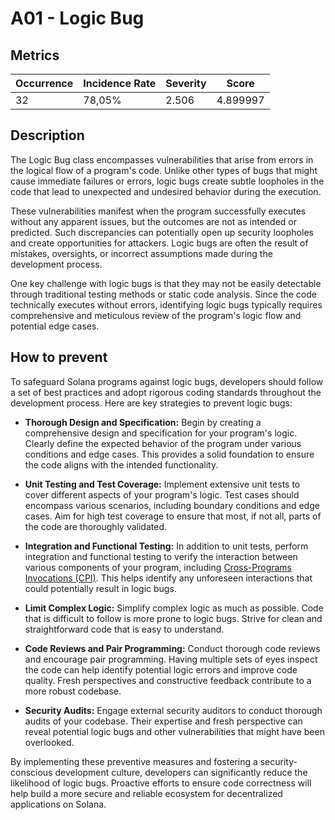 # A01 - Logic Bug

## Metrics

| Occurrence | Incidence Rate | Severity | Score      |
|------------|----------------|----------|------------|
|     32     |     78,05%     | 2.506    | 4.899997   |

## Description

The Logic Bug class encompasses vulnerabilities that arise from errors in the logical flow of a program's code. Unlike other types of bugs that might cause immediate failures or errors, logic bugs create subtle loopholes in the code that lead to unexpected and undesired behavior during the execution.

These vulnerabilities manifest when the program successfully executes without any apparent issues, but the outcomes are not as intended or predicted. Such discrepancies can potentially open up security loopholes and create opportunities for attackers. Logic bugs are often the result of mistakes, oversights, or incorrect assumptions made during the development process.

One key challenge with logic bugs is that they may not be easily detectable through traditional testing methods or static code analysis. Since the code technically executes without errors, identifying logic bugs typically requires comprehensive and meticulous review of the program's logic flow and potential edge cases.

## How to prevent

To safeguard Solana programs against logic bugs, developers should follow a set of best practices and adopt rigorous coding standards throughout the development process. Here are key strategies to prevent logic bugs:

- **Thorough Design and Specification:** Begin by creating a comprehensive design and specification for your program's logic. Clearly define the expected behavior of the program under various conditions and edge cases. This provides a solid foundation to ensure the code aligns with the intended functionality.

- **Unit Testing and Test Coverage:** Implement extensive unit tests to cover different aspects of your program's logic. Test cases should encompass various scenarios, including boundary conditions and edge cases. Aim for high test coverage to ensure that most, if not all, parts of the code are thoroughly validated.

- **Integration and Functional Testing:** In addition to unit tests, perform integration and functional testing to verify the interaction between various components of your program, including [Cross-Programs Invocations (CPI)](https://docs.solana.com/developing/programming-model/calling-between-programs). This helps identify any unforeseen interactions that could potentially result in logic bugs.

- **Limit Complex Logic:** Simplify complex logic as much as possible. Code that is difficult to follow is more prone to logic bugs. Strive for clean and straightforward code that is easy to understand.

- **Code Reviews and Pair Programming:** Conduct thorough code reviews and encourage pair programming. Having multiple sets of eyes inspect the code can help identify potential logic errors and improve code quality. Fresh perspectives and constructive feedback contribute to a more robust codebase.

- **Security Audits:** Engage external security auditors to conduct thorough audits of your codebase. Their expertise and fresh perspective can reveal potential logic bugs and other vulnerabilities that might have been overlooked.

By implementing these preventive measures and fostering a security-conscious development culture, developers can significantly reduce the likelihood of logic bugs. Proactive efforts to ensure code correctness will help build a more secure and reliable ecosystem for decentralized applications on Solana.